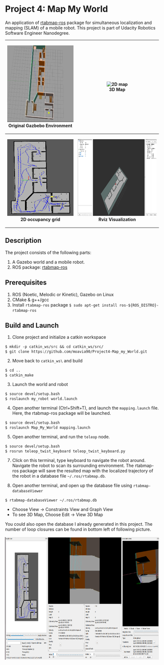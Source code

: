 # Project 4: Map My World

An application of [rtabmap-ros](http://wiki.ros.org/rtabmap_ros) package for 
simultaneous localization and mapping (SLAM) of a mobile robot. 
This project is part of Udacity Robotics Software Engineer Nanodegree.

<table style="width:100%">
  <tr>
    <th><p>
           <img src="output/gazebo_world.png"
            alt="3D map" width="400" height="250"></a>
           <br>Original Gazbebo  Environment
        </p>
    </th>
    <th><p>
           <img src="output/3D_map.gif"
            alt="2D map" width="500" height="250"></a>
           <br>3D Map
      </p>
    </th>
  </tr>
  <tr>
    <th><p>
           <img src="output/graph.png"
            alt="occupancy grid" width="250" height="250"></a>
           <br>2D occupancy grid
      </p>
    </th>
    <th><p>
           <img src="output/rviz_visualization.png"
            alt="features" width="500" height="250"></a>
           <br>Rviz Visualization
      </p>
    </th>
  </tr>
</table>

## Description
The project consists of the following parts:
1.  A Gazebo world and a mobile robot.
2.  ROS package: [rtabmap-ros](http://wiki.ros.org/rtabmap_ros)

## Prerequisites
1. ROS (Noetic, Melodic or Kinetic), Gazebo on Linux
2. CMake & g++/gcc
3. Install `rtabmap-ros` package `$ sudo apt-get install ros-${ROS_DISTRO}-rtabmap-ros`

## Build and Launch

1. Clone project and initialize a catkin workspace
```
$ mkdir -p catkin_ws/src && cd catkin_ws/src/
$ git clone https://github.com/moavia90/Project4-Map_my_World.git
```
2. Move back to `catkin_ws\` and build
```
$ cd ..
$ catkin_make
```

3. Launch the world and robot
```
$ source devel/setup.bash
$ roslaunch my_robot world.launch
```

4. Open another terminal (Ctrl+Shift+T), and launch the `mapping.launch` file. 
Here, the rtabmap-ros package will be launched.
```
$ source devel/setup.bash
$ roslaunch Map_My_World mapping.launch
```

5. Open another terminal, and run the `teleop` node.
```
$ source devel/setup.bash
$ rosrun teleop_twist_keyboard teleop_twist_keyboard.py
```

7. Click on this terminal, type keyboard to navigate the robot around. Navigate 
the robot to scan its surrounding environment. The rtabmap-ros package will save
the resulted map with the localized trajectory of the robot in a database file 
`~/.ros/rtabmap.db`.

8. Open another terminal, and open up the database file using `rtabmap-databaseViewer`
```
$ rtabmap-databaseViewer ~/.ros/rtabmap.db
```

* Choose View -> Constraints View and Graph View
* To see 3D Map, Choose Edit -> View 3D Map 
    
You could also open the database I already generated in this project. The number
of loop closures can be found in bottom left of following picture.<br/><br/>
 <img src="output/overview.png" width="700" height="400" />
